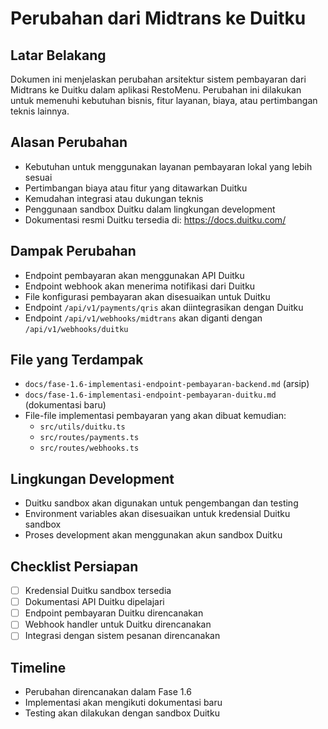 # Perubahan dari Midtrans ke Duitku

## Latar Belakang
Dokumen ini menjelaskan perubahan arsitektur sistem pembayaran dari Midtrans ke Duitku dalam aplikasi RestoMenu. Perubahan ini dilakukan untuk memenuhi kebutuhan bisnis, fitur layanan, biaya, atau pertimbangan teknis lainnya.

## Alasan Perubahan
- Kebutuhan untuk menggunakan layanan pembayaran lokal yang lebih sesuai
- Pertimbangan biaya atau fitur yang ditawarkan Duitku
- Kemudahan integrasi atau dukungan teknis
- Penggunaan sandbox Duitku dalam lingkungan development
- Dokumentasi resmi Duitku tersedia di: https://docs.duitku.com/

## Dampak Perubahan
- Endpoint pembayaran akan menggunakan API Duitku
- Endpoint webhook akan menerima notifikasi dari Duitku
- File konfigurasi pembayaran akan disesuaikan untuk Duitku
- Endpoint `/api/v1/payments/qris` akan diintegrasikan dengan Duitku
- Endpoint `/api/v1/webhooks/midtrans` akan diganti dengan `/api/v1/webhooks/duitku`

## File yang Terdampak
- `docs/fase-1.6-implementasi-endpoint-pembayaran-backend.md` (arsip)
- `docs/fase-1.6-implementasi-endpoint-pembayaran-duitku.md` (dokumentasi baru)
- File-file implementasi pembayaran yang akan dibuat kemudian:
  - `src/utils/duitku.ts`
  - `src/routes/payments.ts`
  - `src/routes/webhooks.ts`

## Lingkungan Development
- Duitku sandbox akan digunakan untuk pengembangan dan testing
- Environment variables akan disesuaikan untuk kredensial Duitku sandbox
- Proses development akan menggunakan akun sandbox Duitku

## Checklist Persiapan
- [ ] Kredensial Duitku sandbox tersedia
- [ ] Dokumentasi API Duitku dipelajari
- [ ] Endpoint pembayaran Duitku direncanakan
- [ ] Webhook handler untuk Duitku direncanakan
- [ ] Integrasi dengan sistem pesanan direncanakan

## Timeline
- Perubahan direncanakan dalam Fase 1.6
- Implementasi akan mengikuti dokumentasi baru
- Testing akan dilakukan dengan sandbox Duitku
